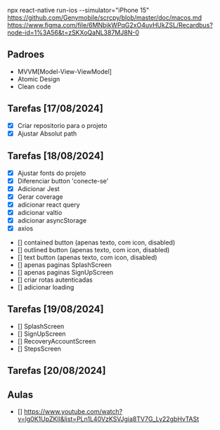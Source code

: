 npx react-native run-ios --simulator="iPhone 15"
https://github.com/Genymobile/scrcpy/blob/master/doc/macos.md
https://www.figma.com/file/6MNbjkWPqG2xO4uvHUkZSL/Recardbus?node-id=1%3A56&t=zSKXoQaNL387MJ8N-0

## Padroes

- MVVM[Model-View-ViewModel]
- Atomic Design
- Clean code

## Tarefas [17/08/2024]

- [x] Criar repositorio para o projeto
- [x] Ajustar Absolut path

## Tarefas [18/08/2024]

- [x] Ajustar fonts do projeto
- [x] Diferenciar button 'conecte-se'
- [x] Adicionar Jest
- [x] Gerar coverage
- [x] adicionar react query
- [x] adicionar valtio
- [x] adicionar asyncStorage
- [x] axios
- [] contained button (apenas texto, com icon, disabled)
- [] outlined button (apenas texto, com icon, disabled)
- [] text button (apenas texto, com icon, disabled)
- [] apenas paginas SplashScreen
- [] apenas paginas SignUpScreen
- [] criar rotas autenticadas
- [] adicionar loading

## Tarefas [19/08/2024]

- [] SplashScreen
- [] SignUpScreen
- [] RecoveryAccountScreen
- [] StepsScreen

## Tarefas [20/08/2024]

## Aulas

- [] https://www.youtube.com/watch?v=lg0K1UpZKlI&list=PLn1L40VzKSVJgia8TV7G_Ly22gbHvTASt
